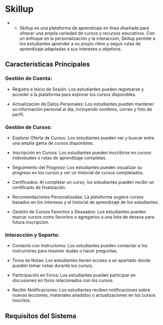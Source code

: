 # Skillup
* * Skillup es una plataforma de aprendizaje en línea diseñada para ofrecer una amplia variedad de cursos y recursos educativos. Con un enfoque en la personalización y la interacción, Skillup permite a los estudiantes aprender a su propio ritmo y seguir rutas de aprendizaje adaptadas a sus intereses y objetivos.

## Características Principales

### Gestión de Cuenta:

* Registro e Inicio de Sesión: Los estudiantes pueden registrarse y acceder a la plataforma para explorar los cursos disponibles.

* Actualización de Datos Personales: Los estudiantes pueden mantener su información personal al día, incluyendo nombres, correo y foto de perfil.

### Gestión de Cursos:

* Explorar Oferta de Cursos: Los estudiantes pueden ver y buscar entre una amplia gama de cursos disponibles.

* Inscripción en Cursos: Los estudiantes pueden inscribirse en cursos individuales o rutas de aprendizaje completas.

* Seguimiento del Progreso: Los estudiantes pueden visualizar su progreso en los cursos y ver un historial de cursos completados.

* Certificados: Al completar un curso, los estudiantes pueden recibir un certificado de finalización.

* Recomendaciones Personalizadas: La plataforma sugiere cursos basados en los intereses y el historial de aprendizaje de los estudiantes.

* Gestión de Cursos Favoritos y Deseados: Los estudiantes pueden marcar cursos como favoritos o agregarlos a una lista de deseos para futura inscripción.

### Interacción y Soporte:

* Contacto con Instructores: Los estudiantes pueden contactar a los instructores para resolver dudas o hacer preguntas.

* Toma de Notas: Los estudiantes tienen acceso a un apartado donde pueden tomar notas durante los cursos.

* Participación en Foros: Los estudiantes pueden participar en discusiones en foros relacionados con los cursos.

* Recibir Notificaciones: Los estudiantes reciben notificaciones sobre nuevas lecciones, materiales añadidos o actualizaciones en los cursos inscritos.


## Requisitos del Sistema
